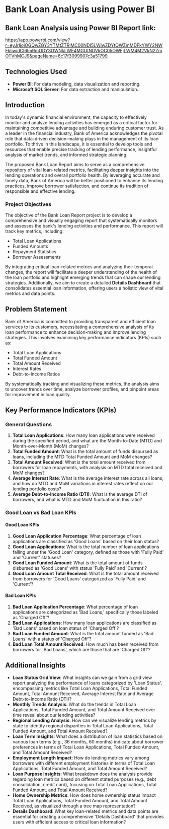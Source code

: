 # Bank Loan Analysis using Power BI

## Bank Loan Analysis using Power BI Report link: 
https://app.powerbi.com/view?r=eyJrIjoiOGQwZGY3YTMtZTRlMC00NDI5LWIwZDYtOWZmMDFkYWY2NWFkIiwidCI6ImRmODY3OWNkLWE4MGUtNDVkOC05OWFjLWM4M2VkN2ZmOTVhMCJ9&pageName=6c17f3099907c3a51799

## Technologies Used

- **Power BI**: For data modeling, data visualization and reporting.
- **Microsoft SQL Server**: For data extraction and manipulation.

## Introduction
In today's dynamic financial environment, the capacity to effectively monitor and analyze lending activities has emerged as a critical factor for maintaining competitive advantage and building enduring customer trust. As a leader in the financial industry, Bank of America acknowledges the pivotal role that data-driven decision-making plays in the management of its loan portfolio. To thrive in this landscape, it is essential to develop tools and resources that enable precise tracking of lending performance, insightful analysis of market trends, and informed strategic planning.

The proposed Bank Loan Report aims to serve as a comprehensive repository of vital loan-related metrics, facilitating deeper insights into the lending operations and overall portfolio health. By leveraging accurate and timely data, Bank of America will be better positioned to enhance its lending practices, improve borrower satisfaction, and continue its tradition of responsible and effective lending.

### Project Objectives
The objective of the Bank Loan Report project is to develop a comprehensive and visually engaging report that systematically monitors and assesses the bank's lending activities and performance. This report will track key metrics, including:
- Total Loan Applications
- Funded Amounts
- Repayment Statistics
- Borrower Assessments

By integrating critical loan-related metrics and analyzing their temporal changes, the report will facilitate a deeper understanding of the health of the loan portfolio and highlight emerging trends that can shape our lending strategies. Additionally, we aim to create a detailed **Details Dashboard** that consolidates essential loan information, offering users a holistic view of vital metrics and data points.

## Problem Statement
Bank of America is committed to providing transparent and efficient loan services to its customers, necessitating a comprehensive analysis of its loan performance to enhance decision-making and improve lending strategies. This involves examining key performance indicators (KPIs) such as:
- Total Loan Applications
- Total Funded Amount
- Total Amount Received
- Interest Rates
- Debt-to-Income Ratios

By systematically tracking and visualizing these metrics, the analysis aims to uncover trends over time, analyze borrower profiles, and pinpoint areas for improvement in loan quality.

## Key Performance Indicators (KPIs)
### General Questions
1. **Total Loan Applications**: How many loan applications were received during the specified period, and what are the Month-to-Date (MTD) and Month-over-Month (MoM) changes?
2. **Total Funded Amount**: What is the total amount of funds disbursed as loans, including the MTD Total Funded Amount and MoM changes?
3. **Total Amount Received**: What is the total amount received from borrowers for loan repayments, with analysis on MTD total received and MoM changes?
4. **Average Interest Rate**: What is the average interest rate across all loans, and how do MTD and MoM variations in interest rates reflect on our lending portfolio costs?
5. **Average Debt-to-Income Ratio (DTI)**: What is the average DTI of borrowers, and what is MTD and MoM fluctuation in this ratio?

### Good Loan vs Bad Loan KPIs
#### Good Loan KPIs
1. **Good Loan Application Percentage**: What percentage of loan applications are classified as 'Good Loans' based on their loan status?
2. **Good Loan Applications**: What is the total number of loan applications falling under the 'Good Loan' category, defined as those with 'Fully Paid' and 'Current' statuses?
3. **Good Loan Funded Amount**: What is the total amount of funds disbursed as 'Good Loans' with status 'Fully Paid' and 'Current'?
4. **Good Loan Amount Total Received**: What is the total amount received from borrowers for 'Good Loans' categorized as 'Fully Paid' and 'Current’?

#### Bad Loan KPIs
1. **Bad Loan Application Percentage**: What percentage of loan applications are categorized as 'Bad Loans,' specifically those labeled as 'Charged Off'?
2. **Bad Loan Applications**: How many loan applications are classified as 'Bad Loans' based on loan status of 'Charged Off'?
3. **Bad Loan Funded Amount**: What is the total amount funded as 'Bad Loans' with a status of 'Charged Off'?
4. **Bad Loan Total Amount Received**: How much has been received from borrowers for 'Bad Loans', which are those that are 'Charged Off’?

## Additional Insights
- **Loan Status Grid View**: What insights can we gain from a grid view report analyzing the performance of loans categorized by 'Loan Status', encompassing metrics like Total Loan Applications, Total Funded Amount, Total Amount Received, Average Interest Rate and Average Debt-to-Income Ratio (DTI)?
- **Monthly Trends Analysis**: What do the trends in Total Loan Applications, Total Funded Amount, and Total Amount Received over time reveal about our lending activities?
- **Regional Lending Analysis**: How can we visualize lending metrics by state to identify regional disparities in Total Loan Applications, Total Funded Amount, and Total Amount Received?
- **Loan Term Insights**: What does a distribution of loan statistics based on various loan terms (e.g., 36 months, 60 months) indicate about borrower preferences in terms of Total Loan Applications, Total Funded Amount, and Total Amount Received?
- **Employment Length Impact**: How do lending metrics vary among borrowers with different employment histories in terms of Total Loan Applications, Total Funded Amount, and Total Amount Received?
- **Loan Purpose Insights**: What breakdown does the analysis provide regarding loan metrics based on different stated purposes (e.g., debt consolidation, credit card), focusing on Total Loan Applications, Total Funded Amount, and Total Amount Received?
- **Home Ownership Metrics**: How does home ownership status impact Total Loan Applications, Total Funded Amount, and Total Amount Received, as visualized through a tree map representation?
- **Details Dashboard**: What key loan-related metrics and data points are essential for creating a comprehensive 'Details Dashboard' that provides users with efficient access to critical loan information?
